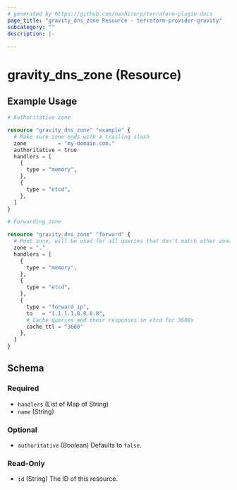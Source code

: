 ```yaml
---
# generated by https://github.com/hashicorp/terraform-plugin-docs
page_title: "gravity_dns_zone Resource - terraform-provider-gravity"
subcategory: ""
description: |-
  
---
```


# gravity_dns_zone (Resource)



## Example Usage

```terraform
# Authoritative zone

resource "gravity_dns_zone" "example" {
  # Make sure zone ends with a trailing slash
  zone          = "my-domain.com."
  authoritative = true
  handlers = [
    {
      type = "memory",
    },
    {
      type = "etcd",
    },
  ]
}

# Forwarding zone

resource "gravity_dns_zone" "forward" {
  # Root zone, will be used for all queries that don't match other zones
  zone = "."
  handlers = [
    {
      type = "memory",
    },
    {
      type = "etcd",
    },
    {
      type = "forward_ip",
      to   = "1.1.1.1,8.8.8.8",
      # Cache queries and their responses in etcd for 3600s
      cache_ttl = "3600"
    },
  ]
}
```

<!-- schema generated by tfplugindocs -->
## Schema

### Required

- `handlers` (List of Map of String)
- `name` (String)

### Optional

- `authoritative` (Boolean) Defaults to `false`.

### Read-Only

- `id` (String) The ID of this resource.
